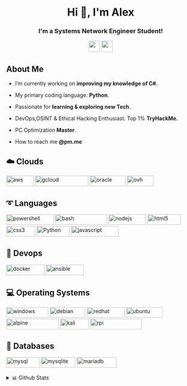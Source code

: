 <h1 align="center">Hi 👋, I'm Alex</h1>
<h3 align="center">I'm a Systems Network Engineer Student! <br></h3>

<p align="center">
 <img height="30" src="https://img.shields.io/badge/ProtonMail-8B89CC?style=for-the-badge&logo=protonmail&logoColor=white" /> 
<img height="30"src="https://img.shields.io/badge/linkedin-blue.svg?&style=for-the-badge&logo=linkedin&logoColor=white" /> </p>

<h2>About Me</h2>

* I’m currently working on **improving my knowledge of C#.**

* My primary coding language: **Python**.

* Passionate for **learning & exploring new Tech**.

* DevOps,OSINT & Ethical Hacking Enthusiast. Top 1% **TryHackMe.**

* PC Optimization **Master**.

* How to reach me **@pm.me**

<h2>☁️ Clouds </h2>

<img src="https://img.shields.io/badge/AWS-%23FF9900.svg?style=for-the-badge&logo=amazon-aws&logoColor=white" alt="aws" width="73" height="28"/> <img src="https://img.shields.io/badge/GoogleCloud-%234285F4.svg?style=for-the-badge&logo=google-cloud&logoColor=white" alt="gcloud" width="142" height="28"/> <img src="https://img.shields.io/badge/Oracle-F80000?style=for-the-badge&logo=oracle&logoColor=white" alt="oracle" width="95" height="28"/> <img src="https://img.shields.io/badge/ovh-%23123F6D.svg?style=for-the-badge&logo=ovh&logoColor=#123F6D" alt="ovh" width="71" height="28"/>


<h2>➰ Languages </h2>

<img src="https://img.shields.io/badge/PowerShell-%235391FE.svg?style=for-the-badge&logo=powershell&logoColor=white" alt="powershell" width="126.5" height="28"/> <img src="https://img.shields.io/badge/bash_script-%23121011.svg?style=for-the-badge&logo=gnu-bash&logoColor=white" alt="bash" width="139" height="28"/> <img src="https://img.shields.io/badge/node.js-6DA55F?style=for-the-badge&logo=node.js&logoColor=white" alt="nodejs" width="100" height="28"/> <img src="https://img.shields.io/badge/html5-%23E34F26.svg?style=for-the-badge&logo=html5&logoColor=white" alt="html5" width="88.25" height="28"/> <img src="https://img.shields.io/badge/css3-%231572B6.svg?style=for-the-badge&logo=css3&logoColor=white" alt="css3" width="77" height="28"/> <img src="https://img.shields.io/badge/python-3670A0?style=for-the-badge&logo=python&logoColor=ffdd54" alt="Python" width="88.25" height="28"/> <img src="https://img.shields.io/badge/javascript-%23323330.svg?style=for-the-badge&logo=javascript&logoColor=%23F7DF1E" alt="javascript" width="126.5" height="28"/>

<h2>🧰 Devops </h2>

<img src="https://img.shields.io/badge/docker-%230db7ed.svg?style=for-the-badge&logo=docker&logoColor=white" alt="docker" width="101.75" height="28"/> <img src="https://img.shields.io/badge/ansible-%231A1918.svg?style=for-the-badge&logo=ansible&logoColor=white" alt="ansible" width="101.75" height="28"/>


<h2>💻 Operating Systems </h2>

<img src="https://img.shields.io/badge/Windows-0078D6?style=for-the-badge&logo=windows&logoColor=white" alt="windows" width="112" height="28"/> <img src="https://img.shields.io/badge/Debian-D70A53?style=for-the-badge&logo=debian&logoColor=white" alt="debian" width="95" height="28"/> <img src="https://img.shields.io/badge/Red%20Hat-EE0000?style=for-the-badge&logo=redhat&logoColor=white" alt="redhat" width="101" height="28"/> <img src="https://img.shields.io/badge/Ubuntu-E95420?style=for-the-badge&logo=ubuntu&logoColor=white" alt="ubuntu" width="98" height="28"/> <img src="https://img.shields.io/badge/Alpine_Linux-%230D597F.svg?style=for-the-badge&logo=alpine-linux&logoColor=white" alt="alpine" width="140" height="28"/> <img src="https://img.shields.io/badge/Kali-268BEE?style=for-the-badge&logo=kalilinux&logoColor=white" alt="kali" width="76" height="28"/> <img src="https://img.shields.io/badge/-Raspberry_Pi-C51A4A?style=for-the-badge&logo=Raspberry-Pi" alt="rpi" width="137" height="28"/>

<h2>💾 Databases</h2>

<img src="https://img.shields.io/badge/mysql-4479A1.svg?style=for-the-badge&logo=mysql&logoColor=white" alt="mysql" width="88" height="28"/> <img src="https://img.shields.io/badge/sqlite-%2307405e.svg?style=for-the-badge&logo=sqlite&logoColor=white" alt="mysqlite" width="92" height="28"/> <img src="https://img.shields.io/badge/MariaDB-003545?style=for-the-badge&logo=mariadb&logoColor=white" alt="mariadb" width="106" height="28"/>

<p align="center">
 <details>
<summary>📊 Github Stats</summary> </p>

<p align="center"> <img src="https://github-readme-stats.vercel.app/api?username=alcrb&show_icons=true&theme=gotham" alt="A C | Stats" />
<p align="center"> <img src="https://github-readme-stats.vercel.app/api/top-langs/?username=alcrb&theme=gotham")
</details>

![Visitor Count](https://profile-counter.glitch.me/{alcrb}/count.svg) </p>
